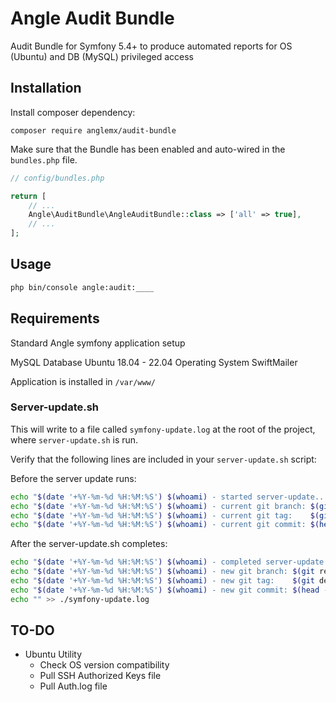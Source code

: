 # Angle Audit Bundle
Audit Bundle for Symfony 5.4+ to produce automated reports for OS (Ubuntu) and DB (MySQL) privileged access

## Installation
Install composer dependency:

```
composer require anglemx/audit-bundle
```

Make sure that the Bundle has been enabled and auto-wired in the `bundles.php` file.

```php
// config/bundles.php

return [
    // ...
    Angle\AuditBundle\AngleAuditBundle::class => ['all' => true],
    // ...
];
```

## Usage
```bash
php bin/console angle:audit:____
```


## Requirements
Standard Angle symfony application setup

MySQL Database
Ubuntu 18.04 - 22.04 Operating System
SwiftMailer

Application is installed in `/var/www/`


### Server-update.sh

This will write to a file called `symfony-update.log` at the root of the project, where `server-update.sh` is run.

Verify that the following lines are included in your `server-update.sh` script:

Before the server update runs:
```bash
echo "$(date '+%Y-%m-%d %H:%M:%S') $(whoami) - started server-update..." >> ./symfony-update.log
echo "$(date '+%Y-%m-%d %H:%M:%S') $(whoami) - current git branch: $(git rev-parse --abbrev-ref HEAD 2>&1)" >> ./symfony-update.log
echo "$(date '+%Y-%m-%d %H:%M:%S') $(whoami) - current git tag:    $(git describe --tags --exact-match 2>&1)" >> ./symfony-update.log
echo "$(date '+%Y-%m-%d %H:%M:%S') $(whoami) - current git commit: $(head -n 1 ./.git/FETCH_HEAD | cut -c1-8)" >> ./symfony-update.log
```

After the server-update.sh completes:
```bash
echo "$(date '+%Y-%m-%d %H:%M:%S') $(whoami) - completed server-update!" >> ./symfony-update.log
echo "$(date '+%Y-%m-%d %H:%M:%S') $(whoami) - new git branch: $(git rev-parse --abbrev-ref HEAD 2>&1)" >> ./symfony-update.log
echo "$(date '+%Y-%m-%d %H:%M:%S') $(whoami) - new git tag:    $(git describe --tags --exact-match 2>&1)" >> ./symfony-update.log
echo "$(date '+%Y-%m-%d %H:%M:%S') $(whoami) - new git commit: $(head -n 1 ./.git/FETCH_HEAD | cut -c1-8)" >> ./symfony-update.log
echo "" >> ./symfony-update.log
```



## TO-DO
- Ubuntu Utility
  - Check OS version compatibility
  - Pull SSH Authorized Keys file
  - Pull Auth.log file